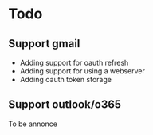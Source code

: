 # Todo

## Support gmail

* Adding support for oauth refresh
* Adding support for using a webserver
* Adding oauth token storage

## Support outlook/o365

To be annonce

